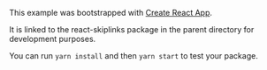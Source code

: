 This example was bootstrapped with [Create React App](https://github.com/facebook/create-react-app).

It is linked to the react-skiplinks package in the parent directory for development purposes.

You can run `yarn install` and then `yarn start` to test your package.
